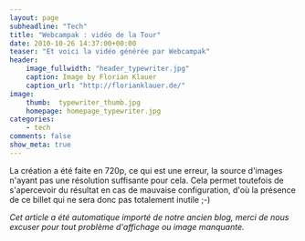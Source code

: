```yaml
---
layout: page
subheadline: "Tech"
title: "Webcampak : vidéo de la Tour"
date: 2010-10-26 14:37:00+00:00
teaser: "Et voici la vidéo générée par Webcampak"
header:
    image_fullwidth: "header_typewriter.jpg"
    caption: Image by Florian Klauer
    caption_url: "http://florianklauer.de/"
image:
    thumb:  typewriter_thumb.jpg
    homepage: homepage_typewriter.jpg
categories:
    - tech
comments: false
show_meta: true
---
```


La création a été faite en 720p, ce qui est une erreur, la source d'images n'ayant pas une résolution suffisante pour cela. Cela permet toutefois de s'apercevoir du résultat en cas de mauvaise configuration, d'où la présence de ce billet qui ne sera donc pas totalement inutile ;-)

_Cet article a été automatique importé de notre ancien blog, merci de nous excuser pour tout problème d'affichage ou image manquante._
